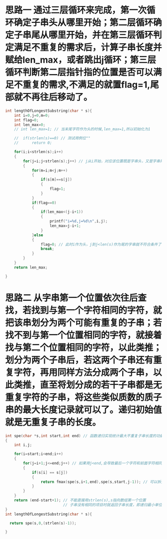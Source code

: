 # 思路一 通过三层循环来完成，第一次循环确定子串头从哪里开始；第二层循环确定子串尾从哪里开始，并在第三层循环判定满足不重复的需求后，计算子串长度并赋给len_max，或者跳出j循环；第三层循环判断第二层指针指的位置是否可以满足不重复的需求,不满足的就置flag=1,尾部就不再往后移动了。
```c
int lengthOfLongestSubstring(char * s){
    int i=0,j=0,m=0;
    int flag=0;
    int len_max=0;
    // int len_max=1; // 当末尾字符作为头的时候,len_max=1,所以初始化为1

    //  if(strlen(s)==0) // 测试用例位""
    //      return 0;

    for(i;i<strlen(s);i++)
    {
        for(j=i;j<strlen(s);j++) // j从i开始，对应该位置既是字串头，又是字串尾的情况，也可以从j+1开始，但是len_max初始化为1，空字串另行处理
        {
            for(m=i;m<j;m++)
            {
                if(s[m]==s[j])
                {
                    flag=1;
                }
            }
            if(flag==0)
            {
                if(len_max<(j-i+1))
                {
                    printf("i=%d,j=%d\n",i,j);
                    len_max=j-i+1;
                }
            }else
            {
                flag=0; // 此时i作为头，j到j<len(s)作为尾的字串就不符合条件了，要结束j循环
                break;
            }
        }
    }
    return len_max;

}
```
# 思路二  从字串第一个位置依次往后查找，若找到与第一个字符相同的字符，就把该串划分为两个可能有重复的子串；若找不到与第一个位置相同的字符，就接着找与第二个位置相同的字符，以此类推；划分为两个子串后，若这两个子串还有重复字符，再用同样方法分成两个子串，以此类推，直至将划分成的若干子串都是无重复字符的子串，将这些类似质数的质子串的最大长度记录就可以了。递归初始值就是无重复子串的长度。
```c
int spe(char *s,int start,int end) // 函数递归实现统计最大不重复子串长度的功能；此处用start和end划分子串起末位置，且方便统计子串长度
{
    int i,j;

    for(i=start;i<end;i++)
    {
        for(j=i+1;j<=end;j++) // 如果用j<end,会导致最后一个字符和前面字符相同的时候无法识别，类似aba这种测试用例会出错
        {
            if(s[i] == s[j])
            {
                return fmax(spe(s,i+1,end),spe(s,start,j-1)); // 可以拆分时就返回拆分后两个子串中不重复子串最长的一个子串的串的最大子串的长度，以此递归直至不能拆分就会返回最大值
            }
        }
    }
    return (end-start+1); // 不能直接用strlen(s),s指向数组第一个位置
                          // 子串没有相同的项目时就返回子串长度，即递归最小单位初始化
}
int lengthOfLongestSubstring(char * s){

  return spe(s,0,(strlen(s)-1));

}
```
